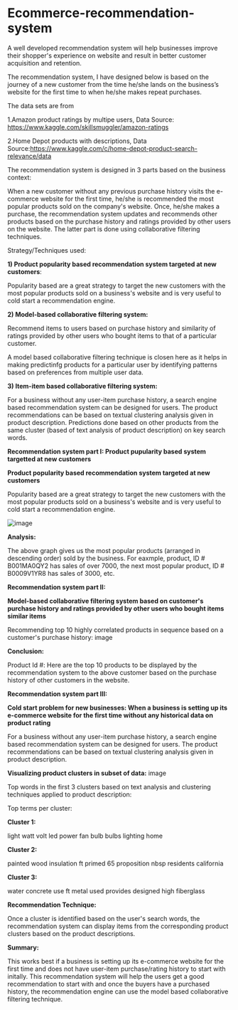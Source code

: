 # Ecommerce-recommendation-system

A well developed recommendation system will help businesses improve their shopper's experience on website and result in better customer acquisition and retention.

The recommendation system, I have designed below is based on the journey of a new customer from the time he/she lands on the business’s website for the first time to when he/she makes repeat purchases.

The data sets are from

1.Amazon product ratings by multipe users, Data Source: https://www.kaggle.com/skillsmuggler/amazon-ratings

2.Home Depot products with descriptions, Data Source:https://www.kaggle.com/c/home-depot-product-search-relevance/data

The recommendation system is designed in 3 parts based on the business context:

When a new customer without any previous purchase history visits the e-commerce website for the first time, he/she is recommended the most popular products sold on the company's website. Once, he/she makes a purchase, the recommendation system updates and recommends other products based on the purchase history and ratings provided by other users on the website. The latter part is done using collaborative filtering techniques.

Strategy/Techniques used:

**1) Product popularity based recommendation system targeted at new customers**:

Popularity based are a great strategy to target the new customers with the most popular products sold on a business's website and is very useful to cold start a recommendation engine.

**2) Model-based collaborative filtering system:**

Recommend items to users based on purchase history and similarity of ratings provided by other users who bought items to that of a particular customer.

A model based collaborative filtering technique is closen here as it helps in making predictinfg products for a particular user by identifying patterns based on preferences from multiple user data.

**3) Item-item based collaborative filtering system:**

For a business without any user-item purchase history, a search engine based recommendation system can be designed for users. The product recommendations can be based on textual clustering analysis given in product description. Predictions done based on other products from the same cluster (based of text analysis of product description) on key search words.

**Recommendation system part I: Product pupularity based system targetted at new customers**

**Product popularity based recommendation system targeted at new customers**

Popularity based are a great strategy to target the new customers with the most popular products sold on a business's website and is very useful to cold start a recommendation engine.

![image](https://user-images.githubusercontent.com/83244323/135290648-c6e877f8-9429-4bd9-bbf6-1a48c2fd6bfc.png)


**Analysis:**

The above graph gives us the most popular products (arranged in descending order) sold by the business. For eaxmple, product, ID # B001MA0QY2 has sales of over 7000, the next most popular product, ID # B0009V1YR8 has sales of 3000, etc.

**Recommendation system part II:**

**Model-based collaborative filtering system based on customer's purchase history and ratings provided by other users who bought items similar items**

Recommending top 10 highly correlated products in sequence based on a customer's purchase history:
image

**Conclusion:**

Product Id #: Here are the top 10 products to be displayed by the recommendation system to the above customer based on the purchase history of other customers in the website.

**Recommendation system part III:**

**Cold start problem for new businesses: When a business is setting up its e-commerce website for the first time without any historical data on product rating**

For a business without any user-item purchase history, a search engine based recommendation system can be designed for users. The product recommendations can be based on textual clustering analysis given in product description.

**Visualizing product clusters in subset of data:**
image

Top words in the first 3 clusters based on text analysis and clustering techniques applied to product description:

Top terms per cluster:

**Cluster 1:**

light watt volt led power fan bulb bulbs lighting home

**Cluster 2:**

painted wood insulation ft primed 65 proposition nbsp residents california

**Cluster 3:**

water concrete use ft metal used provides designed high fiberglass

**Recommendation Technique:**

Once a cluster is identified based on the user's search words, the recommendation system can display items from the corresponding product clusters based on the product descriptions.

**Summary:**

This works best if a business is setting up its e-commerce website for the first time and does not have user-item purchase/rating history to start with initally. This recommendation system will help the users get a good recommendation to start with and once the buyers have a purchased history, the recommendation engine can use the model based collaborative filtering technique.

